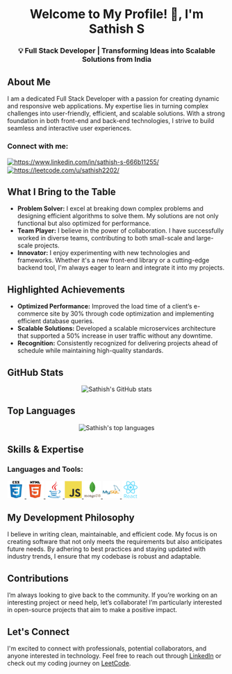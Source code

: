 <h1 align="center">Welcome to My Profile! 🚀, I'm Sathish S</h1>
<h3 align="center">💡 Full Stack Developer | Transforming Ideas into Scalable Solutions from India</h3>

## About Me
I am a dedicated Full Stack Developer with a passion for creating dynamic and responsive web applications. My expertise lies in turning complex challenges into user-friendly, efficient, and scalable solutions. With a strong foundation in both front-end and back-end technologies, I strive to build seamless and interactive user experiences.

<h3 align="left">Connect with me:</h3>
<p align="left">
<a href="https://linkedin.com/in/https://www.linkedin.com/in/sathish-s-666b11255/" target="blank"><img align="center" src="https://raw.githubusercontent.com/rahuldkjain/github-profile-readme-generator/master/src/images/icons/Social/linked-in-alt.svg" alt="https://www.linkedin.com/in/sathish-s-666b11255/" height="30" width="40" /></a>
<a href="https://www.leetcode.com/https://leetcode.com/u/sathish2202/" target="blank"><img align="center" src="https://raw.githubusercontent.com/rahuldkjain/github-profile-readme-generator/master/src/images/icons/Social/leet-code.svg" alt="https://leetcode.com/u/sathish2202/" height="30" width="40" /></a>
</p>

## What I Bring to the Table
- **Problem Solver:** I excel at breaking down complex problems and designing efficient algorithms to solve them. My solutions are not only functional but also optimized for performance.
- **Team Player:** I believe in the power of collaboration. I have successfully worked in diverse teams, contributing to both small-scale and large-scale projects.
- **Innovator:** I enjoy experimenting with new technologies and frameworks. Whether it's a new front-end library or a cutting-edge backend tool, I'm always eager to learn and integrate it into my projects.

## Highlighted Achievements
- **Optimized Performance:** Improved the load time of a client’s e-commerce site by 30% through code optimization and implementing efficient database queries.
- **Scalable Solutions:** Developed a scalable microservices architecture that supported a 50% increase in user traffic without any downtime.
- **Recognition:** Consistently recognized for delivering projects ahead of schedule while maintaining high-quality standards.

## GitHub Stats
<p align="center">
  <img src="https://github-readme-stats.vercel.app/api?username=your-username&show_icons=true&theme=radical" alt="Sathish's GitHub stats" />
</p>

## Top Languages
<p align="center">
  <img src="https://github-readme-stats.vercel.app/api/top-langs/?username=your-username&layout=compact&theme=radical" alt="Sathish's top languages" />
</p>

## Skills & Expertise
<h3 align="left">Languages and Tools:</h3>
<p align="left"> 
<a href="https://www.w3schools.com/css/" target="_blank" rel="noreferrer"> <img src="https://raw.githubusercontent.com/devicons/devicon/master/icons/css3/css3-original-wordmark.svg" alt="css3" width="40" height="40"/> </a> 
<a href="https://www.w3.org/html/" target="_blank" rel="noreferrer"> <img src="https://raw.githubusercontent.com/devicons/devicon/master/icons/html5/html5-original-wordmark.svg" alt="html5" width="40" height="40"/> </a> 
<a href="https://www.java.com" target="_blank" rel="noreferrer"> <img src="https://raw.githubusercontent.com/devicons/devicon/master/icons/java/java-original.svg" alt="java" width="40" height="40"/> </a> 
<a href="https://developer.mozilla.org/en-US/docs/Web/JavaScript" target="_blank" rel="noreferrer"> <img src="https://raw.githubusercontent.com/devicons/devicon/master/icons/javascript/javascript-original.svg" alt="javascript" width="40" height="40"/> </a> 
<a href="https://www.mongodb.com/" target="_blank" rel="noreferrer"> <img src="https://raw.githubusercontent.com/devicons/devicon/master/icons/mongodb/mongodb-original-wordmark.svg" alt="mongodb" width="40" height="40"/> </a> 
<a href="https://www.mysql.com/" target="_blank" rel="noreferrer"> <img src="https://raw.githubusercontent.com/devicons/devicon/master/icons/mysql/mysql-original-wordmark.svg" alt="mysql" width="40" height="40"/> </a> 
<a href="https://reactjs.org/" target="_blank" rel="noreferrer"> <img src="https://raw.githubusercontent.com/devicons/devicon/master/icons/react/react-original-wordmark.svg" alt="react" width="40" height="40"/> </a> 
</p>

## My Development Philosophy
I believe in writing clean, maintainable, and efficient code. My focus is on creating software that not only meets the requirements but also anticipates future needs. By adhering to best practices and staying updated with industry trends, I ensure that my codebase is robust and adaptable.

## Contributions
I’m always looking to give back to the community. If you’re working on an interesting project or need help, let’s collaborate! I’m particularly interested in open-source projects that aim to make a positive impact.

## Let's Connect
I'm excited to connect with professionals, potential collaborators, and anyone interested in technology. Feel free to reach out through [LinkedIn](https://www.linkedin.com/in/sathish-s-666b11255/) or check out my coding journey on [LeetCode](https://leetcode.com/u/sathish2202/).
